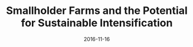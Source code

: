 ---
title: "Smallholder Farms and the Potential for Sustainable Intensification"
collection: publications
category: manuscripts
permalink: /publication/smallholder-farms-intensification
excerpt: 'This study examines smallholder farming practices in Central Malawi, revealing that despite policy efforts to promote sustainable intensification, farmers largely prioritize maize over legumes in resource allocation and soil management. Findings highlight low soil fertility, underutilization of legume residues, and the need for targeted education and extension services to support holistic, resource-efficient farming systems.'
date: 2016-11-16
venue: 'Frontiers in Plant Science'
paperurl: 'https://doi.org/10.3389/fpls.2016.01720'
---